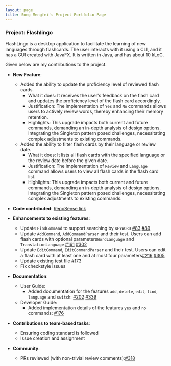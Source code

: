 ```yaml
---
layout: page
title: Song Mengfei's Project Portfolio Page
---
```


### Project: Flashlingo

FlashLingo is a desktop application to facilitate the learning of new languages through flashcards. The user interacts with it using a CLI, and it has a GUI created with JavaFX. It is written in Java, and has about 10 kLoC.

Given below are my contributions to the project.

* **New Feature**: 
  * Added the ability to update the proficiency level of reviewed flash cards.
      * What it does: It receives the user's feedback on the flash card and updates the proficiency level of the flash card accordingly.
      * Justification: The implementation of `Yes` and `No` commands allows users to actively review words, thereby enhancing their memory retention.
      * Highlights: This upgrade impacts both current and future commands, demanding an in-depth analysis of design options. Integrating the Singleton pattern posed challenges, necessitating complex adjustments to existing commands.
  * Added the ability to filter flash cards by their language or review date.
      * What it does: It lists all flash cards with the specified language or the review date before the given date.
      * Justification: The implementation of `Review` and `Language` command allows users to view all flash cards in the flash card list.
      * Highlights: This upgrade impacts both current and future commands, demanding an in-depth analysis of design options. Integrating the Singleton pattern posed challenges, necessitating complex adjustments to existing commands.

* **Code contributed**: [RepoSense link](https://nus-cs2103-ay2324s1.github.io/tp-dashboard/?search=song-mengfei&breakdown=true)

* **Enhancements to existing features**:
    * Update `FindCommand` to support searching by `KEYWORD` [#83](https://github.com/AY2324S1-CS2103T-T11-4/tp/pull/83) [#89](https://github.com/AY2324S1-CS2103T-T11-4/tp/pull/89)
    * Update `AddCommand`, `AddCommandParser` and their test. Users can add flash cards with optional parameters`WordLanguage` and `TranslationLanguage` [#161](https://github.com/AY2324S1-CS2103T-T11-4/tp/pull/161) [#302](https://github.com/AY2324S1-CS2103T-T11-4/tp/pull/302)
    * Update `EditCommand`, `EditCommandParser` and their test. Users can edit a flash card with at least one and at most four parameters[#216](https://github.com/AY2324S1-CS2103T-T11-4/tp/pull/216) [#305](https://github.com/AY2324S1-CS2103T-T11-4/tp/pull/305)
    * Update existing test file [#173](https://github.com/AY2324S1-CS2103T-T11-4/tp/pull/173)
    * Fix checkstyle issues

* **Documentation**:
    * User Guide:
        * Added documentation for the features `add`, `delete`, `edit`, `find`, `language` and `switch`: [#202](https://github.com/AY2324S1-CS2103T-T11-4/tp/pull/202) [#339](https://github.com/AY2324S1-CS2103T-T11-4/tp/pull/339)
    * Developer Guide:
        * Added implementation details of the features `yes` and `no` commands: [#176](https://github.com/AY2324S1-CS2103T-T11-4/tp/pull/176)

* **Contributions to team-based tasks**:
    * Ensuring coding standard is followed
    * Issue creation and assignment
* **Community**:
    * PRs reviewed (with non-trivial review comments):[#318](https://github.com/AY2324S1-CS2103T-T11-4/tp/pull/318)
